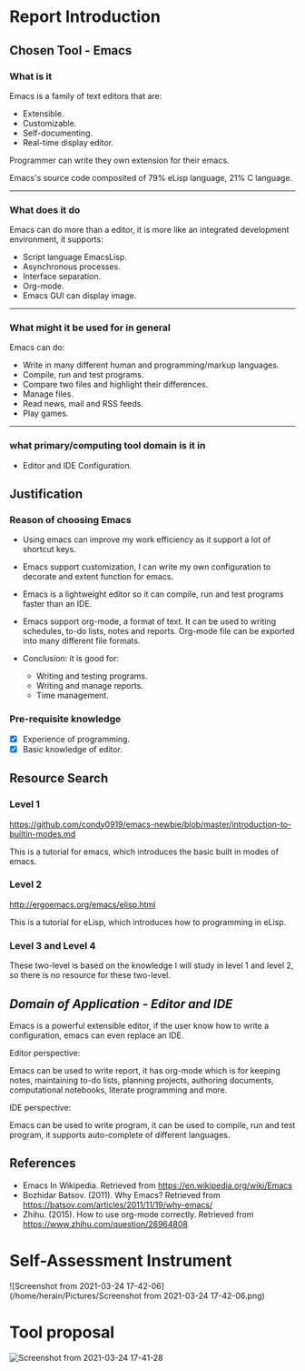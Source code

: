 # Report Introduction

## Chosen Tool - Emacs

### What is it

Emacs is a family of text editors that are:

* Extensible.
* Customizable.
* Self-documenting.
* Real-time display editor.

Programmer can write they own extension for their emacs.

Emacs's source code composited of 79% eLisp language, 21% C language.

---

### What does it do

Emacs can do more than a editor, it is more like an integrated development environment, it supports:

* Script language EmacsLisp.
* Asynchronous processes.
* Interface separation.
* Org-mode.
* Emacs GUI can display image.

---

### What might it be used for in general

Emacs can do:

* Write in many different human and programming/markup languages.
* Compile, run and test programs.
* Compare two files and highlight their differences.
* Manage files.
* Read news, mail and RSS feeds.
* Play games.

---

### what primary/computing tool domain is it in

* Editor and IDE Configuration.

## Justification

### Reason of choosing Emacs

* Using emacs can improve my work efficiency as it support a lot of shortcut keys.

* Emacs support customization, I can write my own configuration to decorate and extent function for emacs.
* Emacs is a lightweight editor so it can compile, run and test programs faster than an IDE.
* Emacs support org-mode, a format of text. It can be used to writing schedules, to-do lists, notes and reports. Org-mode file can be exported into many different file formats.
* Conclusion: it is good for:
  * Writing and testing programs.
  * Writing and manage reports.
  * Time management.

### Pre-requisite knowledge

- [x] Experience of programming.
- [x] Basic knowledge of editor.

## Resource Search

### Level 1

https://github.com/condy0919/emacs-newbie/blob/master/introduction-to-builtin-modes.md

This is a tutorial for emacs, which introduces the basic built in modes of emacs.

### Level 2

http://ergoemacs.org/emacs/elisp.html

This is a tutorial for eLisp, which introduces how to programming in eLisp.

### Level 3 and Level 4

These two-level is based on the knowledge I will study in level 1 and level 2, so there is no resource for these two-level.

## *Domain of Application - Editor and IDE*

Emacs is a powerful extensible editor, if the user know how to write a configuration, emacs can even replace an IDE.

Editor perspective: 

Emacs can be used to write report, it has org-mode which is for keeping notes, maintaining to-do lists, planning projects, authoring documents, computational notebooks, literate programming and more.

IDE perspective:

Emacs can be used to write program, it can be used to compile, run and test program, it supports auto-complete of different languages.

## References

* Emacs In Wikipedia. Retrieved from https://en.wikipedia.org/wiki/Emacs
* Bozhidar Batsov. (2011). Why Emacs? Retrieved from https://batsov.com/articles/2011/11/19/why-emacs/
* Zhihu. (2015). How to use org-mode correctly. Retrieved from https://www.zhihu.com/question/26964808

# Self-Assessment Instrument

![Screenshot from 2021-03-24 17-42-06](/home/herain/Pictures/Screenshot from 2021-03-24 17-42-06.png)

# Tool proposal

<img src="/home/herain/Pictures/Screenshot from 2021-03-24 17-41-28.png" alt="Screenshot from 2021-03-24 17-41-28"  />
